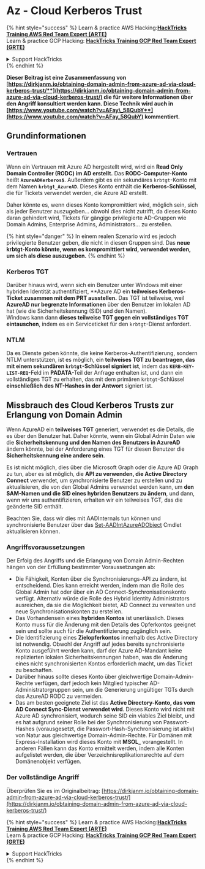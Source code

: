 # Az - Cloud Kerberos Trust

{% hint style="success" %}
Learn & practice AWS Hacking:<img src="../../../../.gitbook/assets/image (1) (1) (1).png" alt="" data-size="line">[**HackTricks Training AWS Red Team Expert (ARTE)**](https://training.hacktricks.xyz/courses/arte)<img src="../../../../.gitbook/assets/image (1) (1) (1).png" alt="" data-size="line">\
Learn & practice GCP Hacking: <img src="../../../../.gitbook/assets/image (2).png" alt="" data-size="line">[**HackTricks Training GCP Red Team Expert (GRTE)**<img src="../../../../.gitbook/assets/image (2).png" alt="" data-size="line">](https://training.hacktricks.xyz/courses/grte)

<details>

<summary>Support HackTricks</summary>

* Check the [**subscription plans**](https://github.com/sponsors/carlospolop)!
* **Join the** 💬 [**Discord group**](https://discord.gg/hRep4RUj7f) or the [**telegram group**](https://t.me/peass) or **follow** us on **Twitter** 🐦 [**@hacktricks\_live**](https://twitter.com/hacktricks_live)**.**
* **Share hacking tricks by submitting PRs to the** [**HackTricks**](https://github.com/carlospolop/hacktricks) and [**HackTricks Cloud**](https://github.com/carlospolop/hacktricks-cloud) github repos.

</details>
{% endhint %}

**Dieser Beitrag ist eine Zusammenfassung von** [**https://dirkjanm.io/obtaining-domain-admin-from-azure-ad-via-cloud-kerberos-trust/**](https://dirkjanm.io/obtaining-domain-admin-from-azure-ad-via-cloud-kerberos-trust/) **die für weitere Informationen über den Angriff konsultiert werden kann. Diese Technik wird auch in** [**https://www.youtube.com/watch?v=AFay\_58QubY**](https://www.youtube.com/watch?v=AFay_58QubY)** kommentiert.**

## Grundinformationen

### Vertrauen

Wenn ein Vertrauen mit Azure AD hergestellt wird, wird ein **Read Only Domain Controller (RODC) im AD erstellt.** Das **RODC-Computer-Konto** heißt **`AzureADKerberos$`**. Außerdem gibt es ein sekundäres `krbtgt`-Konto mit dem Namen **`krbtgt_AzureAD`**. Dieses Konto enthält die **Kerberos-Schlüssel**, die für Tickets verwendet werden, die Azure AD erstellt.

Daher könnte es, wenn dieses Konto kompromittiert wird, möglich sein, sich als jeder Benutzer auszugeben... obwohl dies nicht zutrifft, da dieses Konto daran gehindert wird, Tickets für gängige privilegierte AD-Gruppen wie Domain Admins, Enterprise Admins, Administrators... zu erstellen.

{% hint style="danger" %}
In einem realen Szenario wird es jedoch privilegierte Benutzer geben, die nicht in diesen Gruppen sind. Das **neue krbtgt-Konto könnte, wenn es kompromittiert wird, verwendet werden, um sich als diese auszugeben.**
{% endhint %}

### Kerberos TGT

Darüber hinaus wird, wenn sich ein Benutzer unter Windows mit einer hybriden Identität authentifiziert, **Azure AD ein **teilweises Kerberos-Ticket zusammen mit dem PRT ausstellen.** Das TGT ist teilweise, weil **AzureAD nur begrenzte Informationen** über den Benutzer im lokalen AD hat (wie die Sicherheitskennung (SID) und den Namen).\
Windows kann dann **dieses teilweise TGT gegen ein vollständiges TGT eintauschen**, indem es ein Serviceticket für den `krbtgt`-Dienst anfordert.

### NTLM

Da es Dienste geben könnte, die keine Kerberos-Authentifizierung, sondern NTLM unterstützen, ist es möglich, ein **teilweises TGT zu beantragen, das mit einem sekundären `krbtgt`-Schlüssel signiert ist**, indem das **`KERB-KEY-LIST-REQ`**-Feld im **PADATA**-Teil der Anfrage enthalten ist, und dann ein vollständiges TGT zu erhalten, das mit dem primären `krbtgt`-Schlüssel **einschließlich des NT-Hashes in der Antwort** signiert ist.

## Missbrauch des Cloud Kerberos Trusts zur Erlangung von Domain Admin <a href="#abusing-cloud-kerberos-trust-to-obtain-domain-admin" id="abusing-cloud-kerberos-trust-to-obtain-domain-admin"></a>

Wenn AzureAD ein **teilweises TGT** generiert, verwendet es die Details, die es über den Benutzer hat. Daher könnte, wenn ein Global Admin Daten wie die **Sicherheitskennung und den Namen des Benutzers in AzureAD** ändern könnte, bei der Anforderung eines TGT für diesen Benutzer die **Sicherheitskennung eine andere sein**.

Es ist nicht möglich, dies über die Microsoft Graph oder die Azure AD Graph zu tun, aber es ist möglich, die **API zu verwenden, die Active Directory Connect** verwendet, um synchronisierte Benutzer zu erstellen und zu aktualisieren, die von den Global Admins verwendet werden kann, um **den SAM-Namen und die SID eines hybriden Benutzers zu ändern**, und dann, wenn wir uns authentifizieren, erhalten wir ein teilweises TGT, das die geänderte SID enthält.

Beachten Sie, dass wir dies mit AADInternals tun können und synchronisierte Benutzer über das [Set-AADIntAzureADObject](https://aadinternals.com/aadinternals/#set-aadintazureadobject-a) Cmdlet aktualisieren können.

### Angriffsvoraussetzungen <a href="#attack-prerequisites" id="attack-prerequisites"></a>

Der Erfolg des Angriffs und die Erlangung von Domain Admin-Rechten hängen von der Erfüllung bestimmter Voraussetzungen ab:

* Die Fähigkeit, Konten über die Synchronisierungs-API zu ändern, ist entscheidend. Dies kann erreicht werden, indem man die Rolle des Global Admin hat oder über ein AD Connect-Synchronisationskonto verfügt. Alternativ würde die Rolle des Hybrid Identity Administrators ausreichen, da sie die Möglichkeit bietet, AD Connect zu verwalten und neue Synchronisationskonten zu erstellen.
* Das Vorhandensein eines **hybriden Kontos** ist unerlässlich. Dieses Konto muss für die Änderung mit den Details des Opferkontos geeignet sein und sollte auch für die Authentifizierung zugänglich sein.
* Die Identifizierung eines **Zielopferkontos** innerhalb des Active Directory ist notwendig. Obwohl der Angriff auf jedes bereits synchronisierte Konto ausgeführt werden kann, darf der Azure AD-Mandant keine replizierten lokalen Sicherheitskennungen haben, was die Änderung eines nicht synchronisierten Kontos erforderlich macht, um das Ticket zu beschaffen.
* Darüber hinaus sollte dieses Konto über gleichwertige Domain-Admin-Rechte verfügen, darf jedoch kein Mitglied typischer AD-Administratorgruppen sein, um die Generierung ungültiger TGTs durch das AzureAD RODC zu vermeiden.
* Das am besten geeignete Ziel ist das **Active Directory-Konto, das vom AD Connect Sync-Dienst verwendet wird**. Dieses Konto wird nicht mit Azure AD synchronisiert, wodurch seine SID ein viables Ziel bleibt, und es hat aufgrund seiner Rolle bei der Synchronisierung von Passwort-Hashes (vorausgesetzt, die Passwort-Hash-Synchronisierung ist aktiv) von Natur aus gleichwertige Domain-Admin-Rechte. Für Domänen mit Express-Installation wird dieses Konto mit **MSOL\_** vorangestellt. In anderen Fällen kann das Konto ermittelt werden, indem alle Konten aufgelistet werden, die über Verzeichnisreplikationsrechte auf dem Domänenobjekt verfügen.

### Der vollständige Angriff <a href="#the-full-attack" id="the-full-attack"></a>

Überprüfen Sie es im Originalbeitrag: [https://dirkjanm.io/obtaining-domain-admin-from-azure-ad-via-cloud-kerberos-trust/](https://dirkjanm.io/obtaining-domain-admin-from-azure-ad-via-cloud-kerberos-trust/)

{% hint style="success" %}
Learn & practice AWS Hacking:<img src="../../../../.gitbook/assets/image (1) (1) (1).png" alt="" data-size="line">[**HackTricks Training AWS Red Team Expert (ARTE)**](https://training.hacktricks.xyz/courses/arte)<img src="../../../../.gitbook/assets/image (1) (1) (1).png" alt="" data-size="line">\
Learn & practice GCP Hacking: <img src="../../../../.gitbook/assets/image (2).png" alt="" data-size="line">[**HackTricks Training GCP Red Team Expert (GRTE)**<img src="../../../../.gitbook/assets/image (2).png" alt="" data-size="line">](https://training.hacktricks.xyz/courses/grte)

<details>

<summary>Support HackTricks</summary>

* Check the [**subscription plans**](https://github.com/sponsors/carlospolop)!
* **Join the** 💬 [**Discord group**](https://discord.gg/hRep4RUj7f) or the [**telegram group**](https://t.me/peass) or **follow** us on **Twitter** 🐦 [**@hacktricks\_live**](https://twitter.com/hacktricks_live)**.**
* **Share hacking tricks by submitting PRs to the** [**HackTricks**](https://github.com/carlospolop/hacktricks) and [**HackTricks Cloud**](https://github.com/carlospolop/hacktricks-cloud) github repos.

</details>
{% endhint %}
